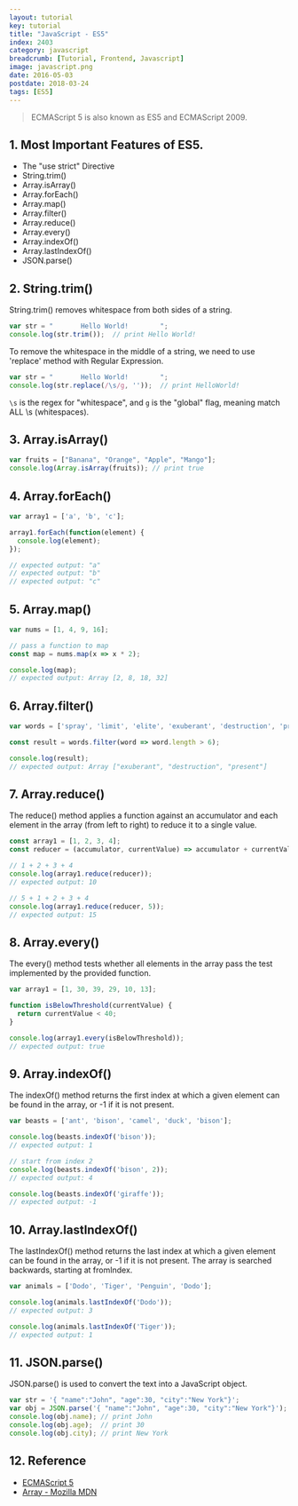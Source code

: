 ```yaml
---
layout: tutorial
key: tutorial
title: "JavaScript - ES5"
index: 2403
category: javascript
breadcrumb: [Tutorial, Frontend, Javascript]
image: javascript.png
date: 2016-05-03
postdate: 2018-03-24
tags: [ES5]
---
```


> ECMAScript 5 is also known as ES5 and ECMAScript 2009.

## 1. Most Important Features of ES5.
* The "use strict" Directive
* String.trim()
* Array.isArray()
* Array.forEach()
* Array.map()
* Array.filter()
* Array.reduce()
* Array.every()
* Array.indexOf()
* Array.lastIndexOf()
* JSON.parse()

## 2. String.trim()
String.trim() removes whitespace from both sides of a string.
```javascript
var str = "       Hello World!        ";
console.log(str.trim());  // print Hello World!
```
To remove the whitespace in the middle of a string, we need to use 'replace' method with Regular Expression.
```javascript
var str = "       Hello World!        ";
console.log(str.replace(/\s/g, ''));  // print HelloWorld!
```
`\s` is the regex for "whitespace", and `g` is the "global" flag, meaning match ALL \s (whitespaces).

## 3. Array.isArray()
```javascript
var fruits = ["Banana", "Orange", "Apple", "Mango"];
console.log(Array.isArray(fruits)); // print true
```
## 4. Array.forEach()
```javascript
var array1 = ['a', 'b', 'c'];

array1.forEach(function(element) {
  console.log(element);
});

// expected output: "a"
// expected output: "b"
// expected output: "c"
```

## 5. Array.map()
```javascript
var nums = [1, 4, 9, 16];

// pass a function to map
const map = nums.map(x => x * 2);

console.log(map);
// expected output: Array [2, 8, 18, 32]
```

## 6. Array.filter()
```javascript
var words = ['spray', 'limit', 'elite', 'exuberant', 'destruction', 'present'];

const result = words.filter(word => word.length > 6);

console.log(result);
// expected output: Array ["exuberant", "destruction", "present"]
```

## 7. Array.reduce()
The reduce() method applies a function against an accumulator and each element in the array (from left to right) to reduce it to a single value.
```javascript
const array1 = [1, 2, 3, 4];
const reducer = (accumulator, currentValue) => accumulator + currentValue;

// 1 + 2 + 3 + 4
console.log(array1.reduce(reducer));
// expected output: 10

// 5 + 1 + 2 + 3 + 4
console.log(array1.reduce(reducer, 5));
// expected output: 15
```

## 8. Array.every()
The every() method tests whether all elements in the array pass the test implemented by the provided function.
```javascript
var array1 = [1, 30, 39, 29, 10, 13];

function isBelowThreshold(currentValue) {
  return currentValue < 40;
}

console.log(array1.every(isBelowThreshold));
// expected output: true
```

## 9. Array.indexOf()
The indexOf() method returns the first index at which a given element can be found in the array, or -1 if it is not present.
```javascript
var beasts = ['ant', 'bison', 'camel', 'duck', 'bison'];

console.log(beasts.indexOf('bison'));
// expected output: 1

// start from index 2
console.log(beasts.indexOf('bison', 2));
// expected output: 4

console.log(beasts.indexOf('giraffe'));
// expected output: -1
```

## 10. Array.lastIndexOf()
The lastIndexOf() method returns the last index at which a given element can be found in the array, or -1 if it is not present. The array is searched backwards, starting at fromIndex.
```javascript
var animals = ['Dodo', 'Tiger', 'Penguin', 'Dodo'];

console.log(animals.lastIndexOf('Dodo'));
// expected output: 3

console.log(animals.lastIndexOf('Tiger'));
// expected output: 1
```

## 11. JSON.parse()
JSON.parse() is used to convert the text into a JavaScript object.
```javascript
var str = '{ "name":"John", "age":30, "city":"New York"}';
var obj = JSON.parse('{ "name":"John", "age":30, "city":"New York"}');
console.log(obj.name); // print John
console.log(obj.age);  // print 30
console.log(obj.city); // print New York
```

## 12. Reference
* [ECMAScript 5](https://www.w3schools.com/js/js_es5.asp)
* [Array - Mozilla MDN](https://developer.mozilla.org/en-US/docs/Web/JavaScript/Reference/Global_Objects/Array)
